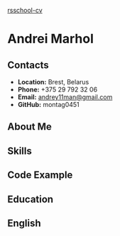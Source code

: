 [rsschool-cv](https://github.com/montag0451/rsschool-cv)
# Andrei Marhol
## Contacts
* **Location:** Brest, Belarus
* **Phone:** +375 29 792 32 06
* **Email:** andrey11man@gmail.com
* **GitHub:** montag0451 
## About Me
## Skills
## Code Example
## Education
## English 